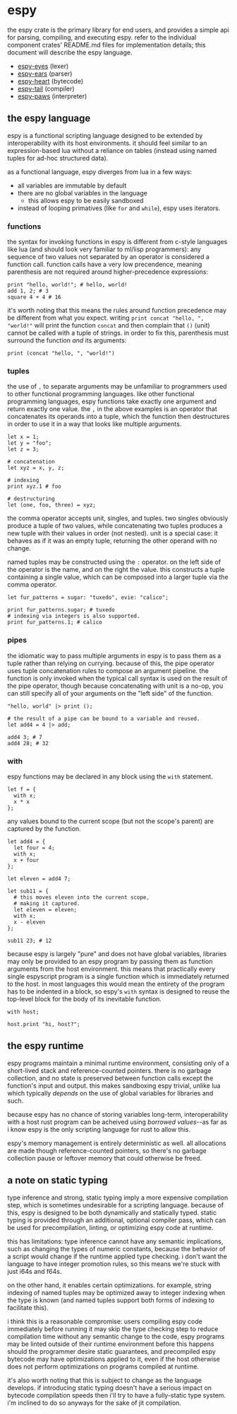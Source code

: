 # espy

the espy crate is the primary library for end users, and provides a simple api
for parsing, compiling, and executing espy. refer to the individual component
crates' README.md files for implementation details; this document will describe
the espy language.

- [espy-eyes](espy-eyes/README.md) (lexer)
- [espy-ears](espy-ears/README.md) (parser)
- [espy-heart](espy-heart/README.md) (bytecode)
- [espy-tail](espy-tail/README.md) (compiler)
- [espy-paws](espy-paws/README.md) (interpreter)

## the espy language

espy is a functional scripting language designed to be extended by
interoperability with its host environments. it should feel similar to an
expression-based lua without a reliance on tables (instead using named tuples
for ad-hoc structured data).

as a functional language, espy diverges from lua in a few ways:
- all variables are immutable by default
- there are no global variables in the language
  - this allows espy to be easily sandboxed
- instead of looping primatives (like `for` and `while`), espy uses iterators.

### functions

the syntax for invoking functions in espy is different from c-style languages
like lua (and should look very familiar to ml/lisp programmers): any sequence of
two values not separated by an operator is considered a function call. function
calls have a very low precendence, meaning parenthesis are not required around
higher-precedence expressions:

```espy
print "hello, world!"; # hello, world!
add 1, 2; # 3
square 4 + 4 # 16
```

it's worth noting that this means the rules around function precedence may be
different from what you expect. writing `print concat "hello, ", "world!"` will
print the function `concat` and then complain that `()` (unit) cannot be called
with a tuple of strings. in order to fix this, parenthesis must surround the
function *and* its arguments:

```espy
print (concat "hello, ", "world!")
```

### tuples

the use of `,` to separate arguments may be unfamiliar to programmers used
to other functional programming languages. like other functional programming
languages, espy functions take exactly one argument and return exactly one
value. the `,` in the above examples is an operator that concatenates its
operands into a tuple, which the function then destructures in order to use it
in a way that looks like multiple arguments.

```espy
let x = 1;
let y = "foo";
let z = 3;

# concatenation
let xyz = x, y, z;

# indexing
print xyz.1 # foo

# destructuring
let (one, foo, three) = xyz;
```

the comma operator accepts unit, singles, and tuples. two singles obviously
produce a tuple of two values, while concatenating two tuples produces a new
tuple with their values in order (not nested). unit is a special case: it
behaves as if it was an empty tuple, returning the other operand with no change.

named tuples may be constructed using the `:` operator. on the left side of
the operator is the name, and on the right the value. this constructs a tuple
containing a single value, which can be composed into a larger tuple via the
comma operator.

```espy
let fur_patterns = sugar: "tuxedo", evie: "calico";

print fur_patterns.sugar; # tuxedo
# indexing via integers is also supported.
print fur_patterns.1; # calico
```

### pipes

the idiomatic way to pass multiple arguments in espy is to pass them as a
tuple rather than relying on currying. because of this, the pipe operator uses
tuple concatenation rules to compose an argument pipeline. the function is only
invoked when the typical call syntax is used on the result of the pipe operator,
though because concatenating with unit is a no-op, you can still specify all of
your arguments on the "left side" of the function.

```espy
"hello, world" |> print ();

# the result of a pipe can be bound to a variable and reused.
let add4 = 4 |> add;

add4 3; # 7
add4 28; # 32
```

### with

espy functions may be declared in any block using the `with` statement.

```espy
let f = {
  with x;
  x * x
};
```

any values bound to the current scope (but not the scope's parent) are captured by the function.

```espy
let add4 = {
  let four = 4;
  with x;
  x + four
};

let eleven = add4 7;

let sub11 = {
  # this moves eleven into the current scope,
  # making it captured.
  let eleven = eleven;
  with x;
  x - eleven
};

sub11 23; # 12
```

because espy is largely "pure" and does not have global variables, libraries
may only be provided to an espy program by passing them as function arguments
from the host environment. this means that practically every single espyscript
program is a single function which is immediately returned to the host. in most
languages this would mean the entirety of the program has to be indented in a
block, so espy's `with` syntax is designed to reuse the top-level block for the
body of its inevitable function.

```espy
with host;

host.print "hi, host?";
```

## the espy runtime

espy programs maintain a minimal runtime environment, consisting only of
a short-lived stack and reference-counted pointers. there is no garbage
collection, and no state is preserved between function calls except the
function's input and output. this makes sandboxing espy trivial, unlike lua
which typically *depends* on the use of global variables for libraries and such.

because espy has no chance of storing variables long-term, interoperability with
a host rust program can be acheived using *borrowed values*--as far as i know
espy is the only scripting language for rust to allow this.

espy's memory management is entirely deterministic as well. all allocations are
made though reference-counted pointers, so there's no garbage collection pause
or leftover memory that could otherwise be freed.

## a note on static typing

type inference and strong, static typing imply a more expensive compilation
step, which is sometimes undesirable for a scripting language. because of this,
espy is designed to be both dynamically and statically typed. static typing is
provided through an additional, optional compiler pass, which can be used for
precompilation, linting, or optimizing espy code at runtime.

this has limitations: type inference cannot have any semantic implications, such
as changing the types of numeric constants, because the behavior of a script
would change if the runtime applied type checking. i don't want the language to
have integer promotion rules, so this means we're stuck with just i64s and f64s.

on the other hand, it enables certain optimizations. for example, string
indexing of named tuples may be optimized away to integer indexing when the type
is known (and named tuples support both forms of indexing to facilitate this).

i think this is a reasonable compromise: users compiling espy code immediately
before running it may skip the type checking step to reduce compilation time
without any semantic change to the code, espy programs may be linted outside
of their runtime environment before this happens should the programmer desire
static guarantees, and precompiled espy bytecode may have optimizations applied
to it, even if the host otherwise does not perform optimizations on programs
compiled at runtime.

it's also worth noting that this is subject to change as the language develops.
if introducing static typing doesn't have a serious impact on bytecode
compilation speeds then i'll try to have a fully-static type system. i'm
inclined to do so anyways for the sake of jit compilation.
